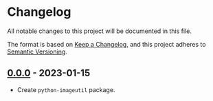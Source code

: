 # Changelog
All notable changes to this project will be documented in this file.

The format is based on [Keep a Changelog](https://keepachangelog.com/en/1.0.0/),
and this project adheres to [Semantic Versioning](https://semver.org/spec/v2.0.0.html).

## [0.0.0](https://github.com/fabiocaccamo/python-imageutil/releases/tag/0.0.0) - 2023-01-15
-   Create `python-imageutil` package.
